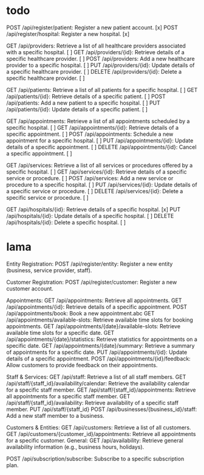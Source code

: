 # todo

POST /api/register/patient: Register a new patient account. [x]
POST /api/register/hospital: Register a new hospital. [x]

GET /api/providers: Retrieve a list of all healthcare providers associated with a specific hospital. [ ]
GET /api/providers/{id}: Retrieve details of a specific healthcare provider. [ ]
POST /api/providers: Add a new healthcare provider to a specific hospital. [ ]
PUT /api/providers/{id}: Update details of a specific healthcare provider. [ ]
DELETE /api/providers/{id}: Delete a specific healthcare provider. [ ]

GET /api/patients: Retrieve a list of all patients for a specific hospital. [ ]
GET /api/patients/{id}: Retrieve details of a specific patient. [ ]
POST /api/patients: Add a new patient to a specific hospital. [ ]
PUT /api/patients/{id}: Update details of a specific patient. [ ]

GET /api/appointments: Retrieve a list of all appointments scheduled by a specific hospital. [ ]
GET /api/appointments/{id}: Retrieve details of a specific appointment. [ ]
POST /api/appointments: Schedule a new appointment for a specific hospital. [ ]
PUT /api/appointments/{id}: Update details of a specific appointment. [ ]
DELETE /api/appointments/{id}: Cancel a specific appointment. [ ]

GET /api/services: Retrieve a list of all services or procedures offered by a specific hospital. [ ]
GET /api/services/{id}: Retrieve details of a specific service or procedure. [ ]
POST /api/services: Add a new service or procedure to a specific hospital. [ ]
PUT /api/services/{id}: Update details of a specific service or procedure. [ ]
DELETE /api/services/{id}: Delete a specific service or procedure. [ ]

GET /api/hospitals/{id}: Retrieve details of a specific hospital. [x]
PUT /api/hospitals/{id}: Update details of a specific hospital. [ ]
DELETE /api/hospitals/{id}: Delete a specific hospital. [ ]

# lama

Entity Registration:
POST /api/register/entity: Register a new entity (business, service provider, staff).

Customer Registration:
POST /api/register/customer: Register a new customer account.

Appointments:
GET /api/appointments: Retrieve all appointments.
GET /api/appointments/{id}: Retrieve details of a specific appointment.
POST /api/appointments/book: Book a new appointment.abc
GET /api/appointments/available-slots: Retrieve available time slots for booking appointments.
GET /api/appointments/{date}/available-slots: Retrieve available time slots for a specific date.
GET /api/appointments/{date}/statistics: Retrieve statistics for appointments on a specific date.
GET /api/appointments/{date}/summary: Retrieve a summary of appointments for a specific date.
PUT /api/appointments/{id}: Update details of a specific appointment.
POST /api/appointments/{id}/feedback: Allow customers to provide feedback on their appointments.

Staff & Services:
GET /api/staff: Retrieve a list of all staff members.
GET /api/staff/{staff_id}/availability/calendar: Retrieve the availability calendar for a specific staff member.
GET /api/staff/{staff_id}/appointments: Retrieve all appointments for a specific staff member.
GET /api/staff/{staff_id}/availability: Retrieve availability of a specific staff member.
PUT /api/staff/{staff_id}
POST /api/businesses/{business_id}/staff: Add a new staff member to a business.

Customers & Entities:
GET /api/customers: Retrieve a list of all customers.
GET /api/customers/{customer_id}/appointments: Retrieve all appointments for a specific customer.
General:
GET /api/availability: Retrieve general availability information (e.g., business hours, holidays).

POST /api/subscription/subscribe: Subscribe to a specific subscription plan.
